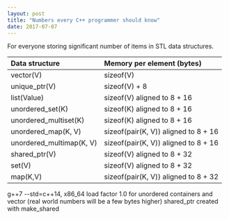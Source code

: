 ```yaml
---
layout: post
title: "Numbers every C++ programmer should know"
date: 2017-07-07
---
```

<div class="css-full-post-content js-full-post-content">
<div dir="ltr" style="text-align: left;" trbidi="on">For everyone storing significant number of items in STL data structures.</div>


Data structure | Memory per element (bytes)
:---|:---
  vector(V) |  sizeof(V)                             
  unique_ptr(V) |  sizeof(V) + 8                         
  list(Value) |  sizeof(V) aligned to 8 + 16                     
  unordered_set(K)          |                         sizeof(K) aligned to 8 + 16           
 unordered_multiset(K)     |                          sizeof(K) aligned to 8 + 16           
 unordered_map(K, V)       |                          sizeof(pair(K, V)) aligned to 8 + 16  
  unordered_multimap(K, V)  |                          sizeof(pair(K, V)) aligned to 8 + 16  
  shared_ptr(V)             |                          sizeof(V) aligned to 8 + 32           
  set(V)                    |                          sizeof(V) aligned to 8 + 32           
  map(K,V)                  |                         sizeof(pair(K, V)) aligned to 8 + 32 

g++7 --std=c++14, x86_64
load factor 1.0 for unordered containers and vector (real world numbers will be a few bytes higher)
shared_ptr created with make_shared
</div>
